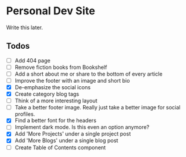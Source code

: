 # Personal Dev Site

Write this later.

## Todos

- [ ] Add 404 page
- [ ] Remove fiction books from Bookshelf
- [ ] Add a short about me or share to the bottom of every article
- [ ] Improve the footer with an image and short bio
- [x] De-emphasize the social icons
- [x] Create category blog tags
- [ ] Think of a more interesting layout
- [ ] Take a better footer image. Really just take a better image for social profiles.
- [x] Find a better font for the headers
- [ ] Implement dark mode. Is this even an option anymore?
- [x] Add 'More Projects' under a single project post
- [x] Add 'More Blogs' under a single blog post
- [ ] Create Table of Contents component
